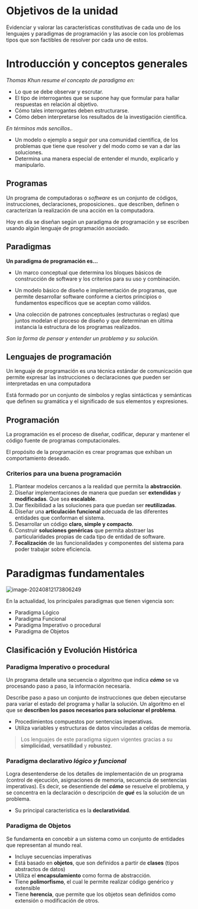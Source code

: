 # Objetivos de la unidad

Evidenciar y valorar las características constitutivas de cada uno de los lenguajes y paradigmas de programación y las asocie con los problemas tipos que son factibles de resolver por cada uno de estos.

# Introducción y conceptos generales

*Thomas Khun resume el concepto de paradigma en:*

- Lo que se debe observar y escrutar.
- El tipo de interrogantes que se supone hay que formular para hallar respuestas en relación al objetivo.
- Cómo tales interrogantes deben estructurarse.
- Cómo deben interpretarse los resultados de la investigación científica.

*En términos más sencillos..*

- Un modelo o ejemplo a seguir por una comunidad científica, de los problemas que tiene que resolver y del modo como se van a dar las soluciones.
- Determina una manera especial de entender el mundo, explicarlo y manipularlo.

## Programas

Un programa de computadoras o *software* es un conjunto de códigos, instrucciones, declaraciones, proposiciones.. que describen, definen o caracterizan la realización de una acción en la computadora.

Hoy en día se diseñan según un paradigma de programación y se escriben usando algún lenguaje de programación asociado.

## Paradigmas

**Un paradigma de programación es...**

- Un marco conceptual que determina los bloques básicos de construcción de software y los criterios para su uso y combinación.

- Un modelo básico de diseño e implementación de programas, que permite desarrollar software conforme a ciertos principios o fundamentos específicos que se aceptan como válidos.
- Una colección de patrones conceptuales (estructuras o reglas) que juntos modelan el proceso de diseño y que determinan en última instancia la estructura de los programas realizados.

*Son la forma de pensar y entender un problema y su solución.*

## Lenguajes de programación

Un lenguaje de programación es una técnica estándar de comunicación que permite expresar las instrucciones o declaraciones que pueden ser interpretadas en una computadora

Está formado por un conjunto de símbolos y reglas sintácticas y semánticas que definen su gramática y el significado de sus elementos y expresiones.

## Programación

La programación es el proceso de diseñar, codificar, depurar y mantener el código fuente de programas computacionales.

El propósito de la programación es crear programas que exhiban un comportamiento deseado.

### Criterios para una buena programación

1. Plantear modelos cercanos a la realidad que permita la **abstracción**.
2. Diseñar implementaciones de manera que puedan ser **extendidas** y **modificadas**. Que sea **escalable**.
3. Dar flexibilidad a las soluciones para que puedan ser **reutilizadas**.
4. Diseñar una **articulación funcional** adecuada de las diferentes entidades que conforman el sistema.
5. Desarrollar un código **claro, simple y compacto**.
6. Construir **soluciones genéricas** que permita abstraer las particularidades propias de cada tipo de entidad de software.
7. **Focalización** de las funcionalidades y componentes del sistema para poder trabajar sobre eficiencia.

# Paradigmas fundamentales

![image-20240812173806249](C:\Users\Valentín\AppData\Roaming\Typora\typora-user-images\image-20240812173806249.png)

En la actualidad, los principales paradigmas que tienen vigencia son:

- Paradigma Lógico
- Paradigma Funcional
- Paradigma Imperativo o procedural
- Paradigma de Objetos

## Clasificación y Evolución Histórica

### Paradigma Imperativo o procedural

Un programa detalle una secuencia o algoritmo que indica ***cómo*** se va procesando paso a paso, la información necesaria.

Describe paso a paso un conjunto de instrucciones que deben ejecutarse para variar el estado del programa y hallar la solución. Un algoritmo en el que se **describen los pasos necesarios para solucionar el problema**.

- Procedimientos compuestos por sentencias imperativas.
- Utiliza variables y estructuras de datos vinculadas a celdas de memoria.

> Los lenguajes de este paradigma siguen vigentes gracias a su **simplicidad**, **versatilidad** y **robustez**.

### Paradigma declarativo *lógico y funcional*

Logra desentenderse de los detalles de implementación de un programa (control de ejecución, asignaciones de memoria, secuencia de sentencias imperativas). Es decir, se desentiende del ***cómo*** se resuelve el problema, y se concentra en la declaración o descripción de ***qué*** es la solución de un problema.

- Su principal característica es la **declaratividad**.

### Paradigma de Objetos

Se fundamenta en concebir a un sistema como un conjunto de entidades que representan al mundo real.

- Incluye secuencias imperativas
- Está basado en **objetos**, que son definidos a partir de **clases** (tipos abstractos de datos)
- Utiliza el **encapsulamiento** como forma de abstracción.
- Tiene **polimorfismo**, el cual le permite realizar código genérico y extensible
- Tiene **herencia**, que permite que los objetos sean definidos como extensión o modificación de otros.